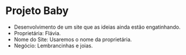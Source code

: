 # Projeto Baby

* Desenvolvimento de um site que as ideias ainda estão engatinhando.
* Proprietária: Flávia.
* Nome do Site: Usaremos o nome da proprietária.
* Negócio: Lembrancinhas e joias.
